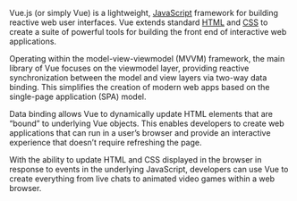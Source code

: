 Vue.js (or simply Vue) is a lightweight, [JavaScript](../programming/js.md) framework for building reactive web user interfaces. Vue extends standard [HTML](../web/html.md) and [CSS](../programming/css.md) to create a suite of powerful tools for building the front end of interactive web applications.

Operating within the model-view-viewmodel (MVVM) framework, the main library of Vue focuses on the viewmodel layer, providing reactive synchronization between the model and view layers via two-way data binding. This simplifies the creation of modern web apps based on the single-page application (SPA) model.

Data binding allows Vue to dynamically update HTML elements that are “bound” to underlying Vue objects. This enables developers to create web applications that can run in a user’s browser and provide an interactive experience that doesn’t require refreshing the page.

With the ability to update HTML and CSS displayed in the browser in response to events in the underlying JavaScript, developers can use Vue to create everything from live chats to animated video games within a web browser.
